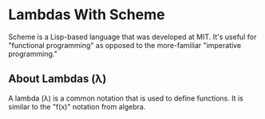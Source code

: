 # Lambdas With Scheme

Scheme is a Lisp-based language that was developed at MIT. It's useful for "functional programming" as opposed to the more-familiar "imperative programming."

## About Lambdas (λ)
A lambda (λ) is a common notation that is used to define functions. It is similar to the "f(x)" notation from algebra.
